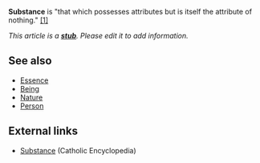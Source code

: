 **Substance** is "that which possesses attributes but is itself the
attribute of nothing."
[[1]](http://reference.allrefer.com/encyclopedia/S/substanc.html)

*This article is a **[stub](http://www.theopedia.com/Category:Theopedia_stubs "Category:Theopedia stubs")**. Please edit it to add information.*
## See also

-   [Essence](Essence "Essence")
-   [Being](Being "Being")
-   [Nature](Nature "Nature")
-   [Person](Person "Person")

## External links

-   [Substance](http://www.newadvent.org/cathen/14322c.htm)
    (Catholic Encyclopedia)



